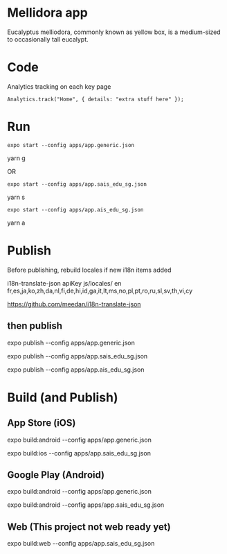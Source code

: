 # Mellidora app

Eucalyptus melliodora, commonly known as yellow box, is a medium-sized to occasionally tall eucalypt.

# Code

Analytics tracking on each key page

`Analytics.track("Home", { details: "extra stuff here" });`




# Run

`expo start --config apps/app.generic.json`

yarn g

OR

`expo start --config apps/app.sais_edu_sg.json`

yarn s

`expo start --config apps/app.ais_edu_sg.json`

yarn a

# Publish

Before publishing, rebuild locales if new i18n items added

i18n-translate-json apiKey js/locales/ en fr,es,ja,ko,zh,da,nl,fi,de,hi,id,ga,it,lt,ms,no,pl,pt,ro,ru,sl,sv,th,vi,cy

https://github.com/meedan/i18n-translate-json


## then publish


expo publish --config apps/app.generic.json

expo publish --config apps/app.sais_edu_sg.json

expo publish --config apps/app.ais_edu_sg.json

# Build (and Publish)

## App Store (iOS)

expo build:android --config apps/app.generic.json

expo build:ios --config apps/app.sais_edu_sg.json

## Google Play (Android)

expo build:android --config apps/app.generic.json

expo build:android --config apps/app.sais_edu_sg.json

## Web (This project not web ready yet)

expo build:web --config apps/app.sais_edu_sg.json
